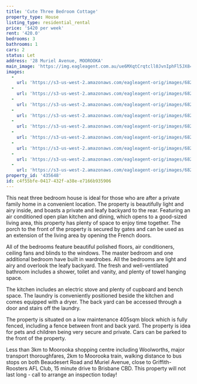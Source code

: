 ```yaml
---
title: 'Cute Three Bedroom Cottage'
property_type: House
listing_type: residential_rental
price: '$420 per week'
rent: '420.0'
bedrooms: 3
bathrooms: 1
cars: 2
status: Let
address: '28 Muriel Avenue, MOOROOKA'
main_image: 'https://img.eagleagent.com.au/ue6MXqtCrqtcll0JvnIphFl5JX8=/1280x854/smart/https://s3-us-west-2.amazonaws.com/eagleagent-orig/images/6826395/417377738-image-M.jpg'
images:
  -
    url: 'https://s3-us-west-2.amazonaws.com/eagleagent-orig/images/6826403/417377738-image-H.jpg'
  -
    url: 'https://s3-us-west-2.amazonaws.com/eagleagent-orig/images/6826402/417377738-image-G.jpg'
  -
    url: 'https://s3-us-west-2.amazonaws.com/eagleagent-orig/images/6826401/417377738-image-F.jpg'
  -
    url: 'https://s3-us-west-2.amazonaws.com/eagleagent-orig/images/6826400/417377738-image-E.jpg'
  -
    url: 'https://s3-us-west-2.amazonaws.com/eagleagent-orig/images/6826399/417377738-image-D.jpg'
  -
    url: 'https://s3-us-west-2.amazonaws.com/eagleagent-orig/images/6826398/417377738-image-C.jpg'
  -
    url: 'https://s3-us-west-2.amazonaws.com/eagleagent-orig/images/6826397/417377738-image-B.jpg'
  -
    url: 'https://s3-us-west-2.amazonaws.com/eagleagent-orig/images/6826396/417377738-image-A.jpg'
  -
    url: 'https://s3-us-west-2.amazonaws.com/eagleagent-orig/images/6826395/417377738-image-M.jpg'
property_id: '435648'
id: c4f55bfe-0417-432f-a38e-e7166b935906
---
```

This neat three bedroom house is ideal for those who are after a private family home in a convenient location. The property is beautifully light and airy inside, and boasts a private and leafy backyard to the rear. Featuring an air conditioned open plan kitchen and dining, which opens to a good-sized living area, this property has plenty of space to enjoy time together. The porch to the front of the property is secured by gates and can be used as an extension of the living area by opening the French doors.

All of the bedrooms feature beautiful polished floors, air conditioners, ceiling fans and blinds to the windows. The master bedroom and one additional bedroom have built in wardrobes. All the bedrooms are light and airy and overlook the leafy backyard. The fresh and well-ventilated bathroom includes a shower, toilet and vanity, and plenty of towel hanging space.

The kitchen includes an electric stove and plenty of cupboard and bench space. The laundry is conveniently positioned beside the kitchen and comes equipped with a dryer. The back yard can be accessed through a door and stairs off the laundry.

The property is situated on a low maintenance 405sqm block which is fully fenced, including a fence between front and back yard. The property is idea for pets and children being very secure and private. Cars can be parked to the front of the property.

Less than 3km to Moorooka shopping centre including Woolworths, major transport thoroughfares, 2km to Moorooka train, walking distance to bus stops on both Beaudesert Road and Muriel Avenue, close to Griffith-Roosters AFL Club, 15 minute drive to Brisbane CBD. This property will not last long - call to arrange an inspection today!